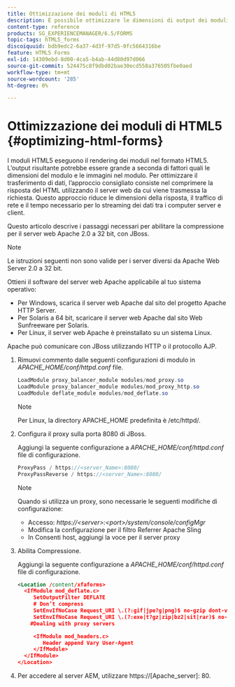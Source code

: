 ```yaml
---
title: Ottimizzazione dei moduli di HTML5
description: È possibile ottimizzare le dimensioni di output dei moduli HTML5.
content-type: reference
products: SG_EXPERIENCEMANAGER/6.5/FORMS
topic-tags: hTML5_forms
discoiquuid: bdb9edc2-6a37-4d3f-97d5-0fc5664316be
feature: HTML5 Forms
exl-id: 14309ebd-8d00-4ca5-b4ab-44d80d97d066
source-git-commit: 524475c8f9dbd02bae30ecd558a376505fbe0aed
workflow-type: tm+mt
source-wordcount: '285'
ht-degree: 0%

---
```


# Ottimizzazione dei moduli di HTML5 {#optimizing-html-forms}

I moduli HTML5 eseguono il rendering dei moduli nel formato HTML5. L’output risultante potrebbe essere grande a seconda di fattori quali le dimensioni del modulo e le immagini nel modulo. Per ottimizzare il trasferimento di dati, l’approccio consigliato consiste nel comprimere la risposta del HTML utilizzando il server web da cui viene trasmessa la richiesta. Questo approccio riduce le dimensioni della risposta, il traffico di rete e il tempo necessario per lo streaming dei dati tra i computer server e client.

Questo articolo descrive i passaggi necessari per abilitare la compressione per il server web Apache 2.0 a 32 bit, con JBoss.

>[!NOTE]
>
>Le istruzioni seguenti non sono valide per i server diversi da Apache Web Server 2.0 a 32 bit.

Ottieni il software del server web Apache applicabile al tuo sistema operativo:

* Per Windows, scarica il server web Apache dal sito del progetto Apache HTTP Server.
* Per Solaris a 64 bit, scaricare il server web Apache dal sito Web Sunfreeware per Solaris.
* Per Linux, il server web Apache è preinstallato su un sistema Linux.

Apache può comunicare con JBoss utilizzando HTTP o il protocollo AJP.

1. Rimuovi commento dalle seguenti configurazioni di modulo in *APACHE_HOME/conf/httpd.conf* file.

   ```java
   LoadModule proxy_balancer_module modules/mod_proxy.so
   LoadModule proxy_balancer_module modules/mod_proxy_http.so
   LoadModule deflate_module modules/mod_deflate.so
   ```

   >[!NOTE]
   >
   >Per Linux, la directory APACHE_HOME predefinita è /etc/httpd/.

1. Configura il proxy sulla porta 8080 di JBoss.

   Aggiungi la seguente configurazione a *APACHE_HOME/conf/httpd.conf* file di configurazione.

   ```java
   ProxyPass / https://<server_Name>:8080/
   ProxyPassReverse / https://<server_Name>:8080/
   ```

   >[!NOTE]
   >
   >Quando si utilizza un proxy, sono necessarie le seguenti modifiche di configurazione:
   >
   >* Accesso: *https://&lt;server>:&lt;port>/system/console/configMgr*
   * Modifica la configurazione per il filtro Referrer Apache Sling
   * In Consenti host, aggiungi la voce per il server proxy

1. Abilita Compressione.

   Aggiungi la seguente configurazione a *APACHE_HOME/conf/httpd.conf* file di configurazione.

   ```xml
   <Location /content/xfaforms>
     <IfModule mod_deflate.c>
        SetOutputFilter DEFLATE
        # Don’t compress
        SetEnvIfNoCase Request_URI \.(?:gif|jpe?g|png)$ no-gzip dont-vary
        SetEnvIfNoCase Request_URI \.(?:exe|t?gz|zip|bz2|sit|rar)$ no-gzip dont-vary
       #Dealing with proxy servers
   
        <IfModule mod_headers.c>
           Header append Vary User-Agent
        </IfModule>
     </IfModule>
   </Location>
   ```

1. Per accedere al server AEM, utilizzare https://[Apache_server]: 80.
